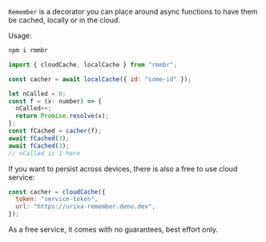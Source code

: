 `Remember` is a decorator you can place around async functions to have them be cached, locally or in the cloud.

Usage:

```sh
npm i rmmbr
```

```js
import { cloudCache, localCache } from "rmmbr";

const cacher = await localCache({ id: "some-id" });

let nCalled = 0;
const f = (x: number) => {
  nCalled++;
  return Promise.resolve(x);
};
const fCached = cacher(f);
await fCached(3);
await fCached(3);
// nCalled is 1 here
```

If you want to persist across devices, there is also a free to use cloud service:

```js
const cacher = cloudCache({
  token: "service-token",
  url: "https://uriva-remember.deno.dev",
});
```

As a free service, it comes with no guarantees, best effort only.
